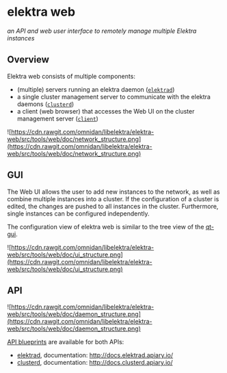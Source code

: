 # elektra web

_an API and web user interface to remotely manage multiple Elektra instances_


## Overview

Elektra web consists of multiple components:

 * (multiple) servers running an elektra daemon ([`elektrad`](elektrad/))
 * a single cluster management server to communicate with the elektra daemons ([`clusterd`](clusterd/))
 * a client (web browser) that accesses the Web UI on the cluster management server ([`client`](client/))

![https://cdn.rawgit.com/omnidan/libelektra/elektra-web/src/tools/web/doc/network_structure.png](https://cdn.rawgit.com/omnidan/libelektra/elektra-web/src/tools/web/doc/network_structure.png)


## GUI

The Web UI allows the user to add new instances to the network, as well as
combine multiple instances into a cluster. If the configuration of a cluster is
edited, the changes are pushed to all instances in the cluster. Furthermore,
single instances can be configured independently.

The configuration view of elektra web is similar to the tree view of the
[qt-gui](http://git.libelektra.org/tree/master/src/tools/qt-gui).

![https://cdn.rawgit.com/omnidan/libelektra/elektra-web/src/tools/web/doc/ui_structure.png](https://cdn.rawgit.com/omnidan/libelektra/elektra-web/src/tools/web/doc/ui_structure.png)


## API

![https://cdn.rawgit.com/omnidan/libelektra/elektra-web/src/tools/web/doc/daemon_structure.png](https://cdn.rawgit.com/omnidan/libelektra/elektra-web/src/tools/web/doc/daemon_structure.png)

[API blueprints](https://apiblueprint.org/) are available for both APIs:

 * [elektrad](https://github.com/omnidan/libelektra/elektra-web/doc/apiblueprints/elektrad.apib), documentation: http://docs.elektrad.apiary.io/
 * [clusterd](https://github.com/omnidan/libelektra/elektra-web/doc/apiblueprints/clusterd.apib), documentation: http://docs.clusterd.apiary.io/
